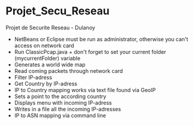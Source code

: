 # Projet_Secu_Reseau
Projet de Securite Reseau - Dulanoy
- NetBeans or Eclipse must be run as administrator, otherwise you can't access on network card
- Run ClassicPcap.java + don't forget to set your current folder (mycurrentFolder) variable
- Generates a world wide map
- Read coming packets through network card
- Filter IP-adress
- Get Country by IP-adress
- IP to Country mapping works via text file found via GeoIP
- Sets a point to the according country
- Displays menu with incoming IP-adress
- Writes in a file all the incoming IP-adresses
- IP to ASN mapping via command line
